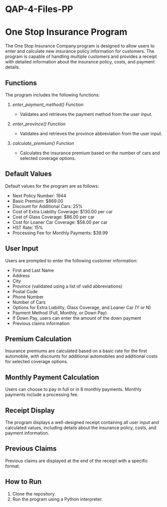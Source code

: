 # QAP-4-Files-PP
# One Stop Insurance Program

The One Stop Insurance Company program is designed to allow users to enter and calculate new insurance policy information for customers. The program is capable of handling multiple customers and provides a receipt with detailed information about the insurance policy, costs, and payment details.

## Functions

The program includes the following functions:

1. *enter_payment_method() Function*
   - Validates and retrieves the payment method from the user input.

2. *enter_province() Function*
   - Validates and retrieves the province abbreviation from the user input.

3. *calculate_premium() Function*
   - Calculates the insurance premium based on the number of cars and selected coverage options.

## Default Values

Default values for the program are as follows:
- Next Policy Number: 1944
- Basic Premium: $869.00
- Discount for Additional Cars: 25%
- Cost of Extra Liability Coverage: $130.00 per car
- Cost of Glass Coverage: $86.00 per car
- Cost for Loaner Car Coverage: $58.00 per car
- HST Rate: 15%
- Processing Fee for Monthly Payments: $39.99

## User Input

Users are prompted to enter the following customer information:
- First and Last Name
- Address
- City
- Province (validated using a list of valid abbreviations)
- Postal Code
- Phone Number
- Number of Cars
- Options for Extra Liability, Glass Coverage, and Loaner Car (Y or N)
- Payment Method (Full, Monthly, or Down Pay)
- If Down Pay, users can enter the amount of the down payment
- Previous claims information

## Premium Calculation

Insurance premiums are calculated based on a basic rate for the first automobile, with discounts for additional automobiles and additional costs for selected coverage options.

## Monthly Payment Calculation

Users can choose to pay in full or in 8 monthly payments. Monthly payments include a processing fee.

## Receipt Display

The program displays a well-designed receipt containing all user input and calculated values, including details about the insurance policy, costs, and payment information.

## Previous Claims

Previous claims are displayed at the end of the receipt with a specific format.

## How to Run

1. Clone the repository.
2. Run the program using a Python interpreter.


